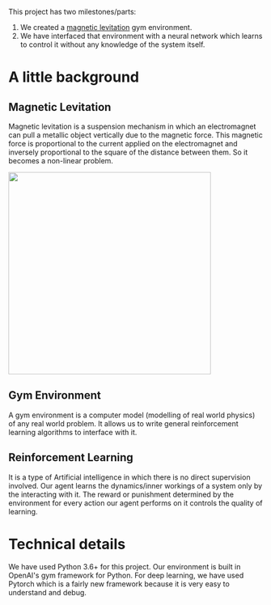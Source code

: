 This project has two milestones/parts: 

1. We created a [magnetic levitation](#magnetic-levitation) gym environment.
2. We have interfaced that environment with a neural network which learns to control it without any knowledge of the system itself.

# A little background

## Magnetic Levitation 

Magnetic levitation is a suspension mechanism in which an electromagnet can pull a metallic object vertically due to the magnetic force. This magnetic force is proportional to the current applied on the electromagnet and inversely proportional to the square of the distance between them. So it becomes a non-linear problem.

<img src="https://live.staticflickr.com/1425/667252542_4ec1625e90_b.jpg" width="400" height="400" />

## Gym Environment
A gym environment is a computer model (modelling of real world physics) of any real world problem.
It allows us to write general reinforcement learning algorithms to interface with it.

## Reinforcement Learning
It is a type of Artificial intelligence in which there is no direct supervision involved. 
Our agent learns the dynamics/inner workings of a system only by the interacting with it. 
The reward or punishment determined by the environment for every action our agent performs on it controls the quality of learning.

# Technical details

We have used Python 3.6+ for this project. 
Our environment is built in OpenAI's gym framework for Python. 
For deep learning, we have used Pytorch which is a fairly new framework because it is very easy to understand and debug.
